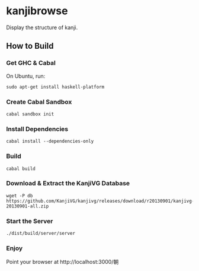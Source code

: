 kanjibrowse
=========

Display the structure of kanji.

## How to Build

### Get GHC & Cabal
On Ubuntu, run:
```
sudo apt-get install haskell-platform
```

### Create Cabal Sandbox
```
cabal sandbox init
```

### Install Dependencies
```
cabal install --dependencies-only
```

### Build
```
cabal build
```

### Download & Extract the KanjiVG Database
```
wget -P db https://github.com/KanjiVG/kanjivg/releases/download/r20130901/kanjivg-20130901-all.zip
```

### Start the Server
```
./dist/build/server/server
```

### Enjoy
Point your browser at http://localhost:3000/朝
